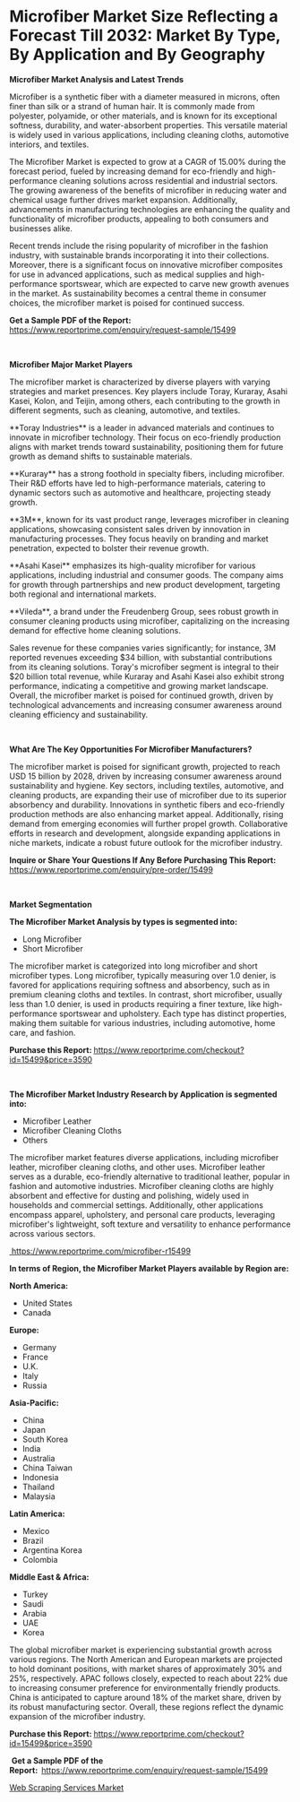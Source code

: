 <p><h1>Microfiber Market Size Reflecting a Forecast Till 2032: Market By Type, By Application and By Geography</h1></p><p><strong>Microfiber Market Analysis and Latest Trends</strong></p>
<p><p>Microfiber is a synthetic fiber with a diameter measured in microns, often finer than silk or a strand of human hair. It is commonly made from polyester, polyamide, or other materials, and is known for its exceptional softness, durability, and water-absorbent properties. This versatile material is widely used in various applications, including cleaning cloths, automotive interiors, and textiles.</p><p>The Microfiber Market is expected to grow at a CAGR of 15.00% during the forecast period, fueled by increasing demand for eco-friendly and high-performance cleaning solutions across residential and industrial sectors. The growing awareness of the benefits of microfiber in reducing water and chemical usage further drives market expansion. Additionally, advancements in manufacturing technologies are enhancing the quality and functionality of microfiber products, appealing to both consumers and businesses alike. </p><p>Recent trends include the rising popularity of microfiber in the fashion industry, with sustainable brands incorporating it into their collections. Moreover, there is a significant focus on innovative microfiber composites for use in advanced applications, such as medical supplies and high-performance sportswear, which are expected to carve new growth avenues in the market. As sustainability becomes a central theme in consumer choices, the microfiber market is poised for continued success.</p></p>
<p><strong>Get a Sample PDF of the Report:&nbsp;</strong> <a href="https://www.reportprime.com/enquiry/request-sample/15499?utm_campaign=2893&utm_medium=2&utm_source=Github&utm_content=ia&utm_term=20032025&utm_id=microfiber">https://www.reportprime.com/enquiry/request-sample/15499</a></p>
<p>&nbsp;</p>
<p><strong>Microfiber Major Market Players</strong></p>
<p><p>The microfiber market is characterized by diverse players with varying strategies and market presences. Key players include Toray, Kuraray, Asahi Kasei, Kolon, and Teijin, among others, each contributing to the growth in different segments, such as cleaning, automotive, and textiles.</p><p>**Toray Industries** is a leader in advanced materials and continues to innovate in microfiber technology. Their focus on eco-friendly production aligns with market trends toward sustainability, positioning them for future growth as demand shifts to sustainable materials.</p><p>**Kuraray** has a strong foothold in specialty fibers, including microfiber. Their R&D efforts have led to high-performance materials, catering to dynamic sectors such as automotive and healthcare, projecting steady growth. </p><p>**3M**, known for its vast product range, leverages microfiber in cleaning applications, showcasing consistent sales driven by innovation in manufacturing processes. They focus heavily on branding and market penetration, expected to bolster their revenue growth.</p><p>**Asahi Kasei** emphasizes its high-quality microfiber for various applications, including industrial and consumer goods. The company aims for growth through partnerships and new product development, targeting both regional and international markets.</p><p>**Vileda**, a brand under the Freudenberg Group, sees robust growth in consumer cleaning products using microfiber, capitalizing on the increasing demand for effective home cleaning solutions.</p><p>Sales revenue for these companies varies significantly; for instance, 3M reported revenues exceeding $34 billion, with substantial contributions from its cleaning solutions. Toray's microfiber segment is integral to their $20 billion total revenue, while Kuraray and Asahi Kasei also exhibit strong performance, indicating a competitive and growing market landscape. Overall, the microfiber market is poised for continued growth, driven by technological advancements and increasing consumer awareness around cleaning efficiency and sustainability.</p></p>
<p>&nbsp;</p>
<p><strong>What Are The Key Opportunities For Microfiber Manufacturers?</strong></p>
<p><p>The microfiber market is poised for significant growth, projected to reach USD 15 billion by 2028, driven by increasing consumer awareness around sustainability and hygiene. Key sectors, including textiles, automotive, and cleaning products, are expanding their use of microfiber due to its superior absorbency and durability. Innovations in synthetic fibers and eco-friendly production methods are also enhancing market appeal. Additionally, rising demand from emerging economies will further propel growth. Collaborative efforts in research and development, alongside expanding applications in niche markets, indicate a robust future outlook for the microfiber industry.</p></p>
<p><strong>Inquire or Share Your Questions If Any Before Purchasing This Report:</strong> <a href="https://www.reportprime.com/enquiry/pre-order/15499?utm_campaign=2893&utm_medium=2&utm_source=Github&utm_content=ia&utm_term=20032025&utm_id=microfiber">https://www.reportprime.com/enquiry/pre-order/15499</a></p>
<p>&nbsp;</p>
<p><strong>Market Segmentation</strong></p>
<p><strong>The Microfiber Market Analysis by types is segmented into:</strong></p>
<p><ul><li>Long Microfiber</li><li>Short Microfiber</li></ul></p>
<p><p>The microfiber market is categorized into long microfiber and short microfiber types. Long microfiber, typically measuring over 1.0 denier, is favored for applications requiring softness and absorbency, such as in premium cleaning cloths and textiles. In contrast, short microfiber, usually less than 1.0 denier, is used in products requiring a finer texture, like high-performance sportswear and upholstery. Each type has distinct properties, making them suitable for various industries, including automotive, home care, and fashion.</p></p>
<p><strong>Purchase this Report:&nbsp;</strong><a href="https://www.reportprime.com/checkout?id=15499&price=3590&utm_campaign=2893&utm_medium=2&utm_source=Github&utm_content=ia&utm_term=20032025&utm_id=microfiber">https://www.reportprime.com/checkout?id=15499&price=3590</a></p>
<p>&nbsp;</p>
<p><strong>The Microfiber Market Industry Research by Application is segmented into:</strong></p>
<p><ul><li>Microfiber Leather</li><li>Microfiber Cleaning Cloths</li><li>Others</li></ul></p>
<p><p>The microfiber market features diverse applications, including microfiber leather, microfiber cleaning cloths, and other uses. Microfiber leather serves as a durable, eco-friendly alternative to traditional leather, popular in fashion and automotive industries. Microfiber cleaning cloths are highly absorbent and effective for dusting and polishing, widely used in households and commercial settings. Additionally, other applications encompass apparel, upholstery, and personal care products, leveraging microfiber's lightweight, soft texture and versatility to enhance performance across various sectors.</p></p>
<p><a href="https://www.reportprime.com/microfiber-r15499?utm_campaign=2893&utm_medium=2&utm_source=Github&utm_content=ia&utm_term=20032025&utm_id=microfiber">&nbsp;https://www.reportprime.com/microfiber-r15499</a></p>
<p><strong>In terms of Region, the Microfiber Market Players available by Region are:</strong></p>
<p>
    <p> <strong> North America: </strong>
        <ul>
            <li>United States</li>
            <li>Canada</li>
        </ul>
        </p> 
    <p> <strong> Europe: </strong>
        <ul>
            <li>Germany</li>
            <li>France</li>
            <li>U.K.</li>
            <li>Italy</li>
            <li>Russia</li>
        </ul>
        </p> 
    <p> <strong> Asia-Pacific: </strong>
        <ul>
            <li>China</li>
            <li>Japan</li>
            <li>South Korea</li>
            <li>India</li>
            <li>Australia</li>
            <li>China Taiwan</li>
            <li>Indonesia</li>
            <li>Thailand</li>
            <li>Malaysia</li>
        </ul>
        </p> 
    <p> <strong> Latin America: </strong>
        <ul>
            <li>Mexico</li>
            <li>Brazil</li>
            <li>Argentina Korea</li>
            <li>Colombia</li>
        </ul>
        </p> 
    <p> <strong> Middle East & Africa: </strong>
        <ul>
            <li>Turkey</li>
            <li>Saudi</li>
            <li>Arabia</li>
            <li>UAE</li>
            <li>Korea</li>
        </ul>
    </p>
    </p>
<p><p>The global microfiber market is experiencing substantial growth across various regions. The North American and European markets are projected to hold dominant positions, with market shares of approximately 30% and 25%, respectively. APAC follows closely, expected to reach about 22% due to increasing consumer preference for environmentally friendly products. China is anticipated to capture around 18% of the market share, driven by its robust manufacturing sector. Overall, these regions reflect the dynamic expansion of the microfiber industry.</p></p>
<p><strong>Purchase this Report: </strong><a href="https://www.reportprime.com/checkout?id=15499&price=3590&utm_campaign=2893&utm_medium=2&utm_source=Github&utm_content=ia&utm_term=20032025&utm_id=microfiber">https://www.reportprime.com/checkout?id=15499&price=3590</a></p>
<p>&nbsp;<strong>Get a Sample PDF of the Report:&nbsp;&nbsp;</strong><a href="https://www.reportprime.com/enquiry/request-sample/15499?utm_campaign=2893&utm_medium=2&utm_source=Github&utm_content=ia&utm_term=20032025&utm_id=microfiber">https://www.reportprime.com/enquiry/request-sample/15499</a></p>
<p><strong></strong></p>
<p><p><a href="https://github.com/billejuman43/Market-Research-Report-List-1/blob/main/web-scraping-services-market.md?utm_campaign=2893&utm_medium=2&utm_source=Github&utm_content=ia&utm_term=20032025&utm_id=microfiber">Web Scraping Services Market</a></p></p>